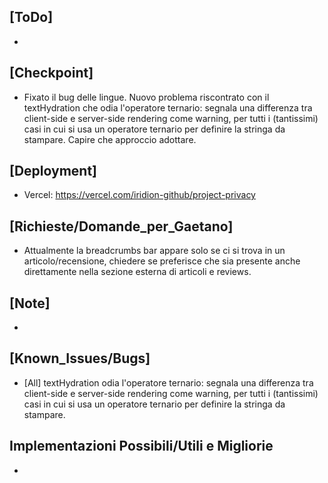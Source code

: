 ## [ToDo]
- 
## [Checkpoint]
- Fixato il bug delle lingue. Nuovo problema riscontrato con il textHydration che odia l'operatore ternario: segnala una differenza tra client-side e server-side rendering come warning, per tutti i (tantissimi) casi in cui si usa un operatore ternario per definire la stringa da stampare. Capire che approccio adottare.
## [Deployment]
- Vercel: https://vercel.com/iridion-github/project-privacy
## [Richieste/Domande_per_Gaetano]
- Attualmente la breadcrumbs bar appare solo se ci si trova in un articolo/recensione, chiedere se preferisce che sia presente anche direttamente nella sezione esterna di articoli e reviews.
## [Note]
- 
## [Known_Issues/Bugs]
- [All] textHydration odia l'operatore ternario: segnala una differenza tra client-side e server-side rendering come warning, per tutti i (tantissimi) casi in cui si usa un operatore ternario per definire la stringa da stampare. 
## Implementazioni Possibili/Utili e Migliorie
- 